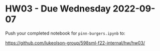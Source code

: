 # HW03 - Due Wednesday 2022-09-07

Push your completed notebook for `pinn-burgers.ipynb` to:

https://github.com/lukeolson-group/598sml-f22-internal/hw/hw03/<netid>
